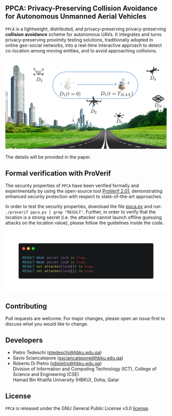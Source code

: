 ## PPCA: Privacy-Preserving Collision Avoidance for Autonomous Unmanned Aerial Vehicles
`PPCA` is a lightweight, distributed, and privacy-preserving privacy-preserving <b>collision avoidance</b> scheme for autonomous UAVs. It integrates and turns privacy-preserving proximity testing solutions, traditionally adopted in online geo-social networks, into a real-time interactive approach to detect co-location among moving entities, and to avoid approaching collisions.

<p align="center">
     <img alt="Setup Phase" src="./img/scenario.png" width="800">
</p>

The details will be provided in the paper.

## Formal verification with ProVerif
The security properties of `PPCA` have been verified formally and experimentally by using the open-source tool <a href="https://prosecco.gforge.inria.fr/personal/bblanche/proverif/">ProVerif 2.01</a>, demonstrating enhanced security protection with respect to state-of-the-art approaches.

In order to test the security properties, download the file <a href="ppca.pv">ppca.pv</a> and run: `./proverif ppca.pv | grep "RESULT"`.
Further, in order to verify that the location is a strong secret (i.e. the attacker cannot launch offline guessing attacks on the location value), please follow the guidelines inside the code.

<p align="center">
  <img src="./img/proverif.png" alt="PPCA" width="700">
</p>

## Contributing
Pull requests are welcome. For major changes, please open an issue first to discuss what you would like to change.

## Developers
- Pietro Tedeschi        (<ptedeschi@hbku.edu.qa>)<br />
- Savio Sciancalepore    (<ssciancalepore@hbku.edu.qa>)<br />
- Roberto Di Pietro      (<rdipietro@hbku.edu.qa>)<br />
Division of Information and Computing Technology (ICT), College of Science and Engineering (CSE)<br />Hamad Bin Khalifa University (HBKU), Doha, Qatar<br />

## License
`PPCA` is released under the GNU General Public License v3.0 <a href="LICENSE">license</a>.
